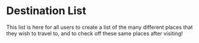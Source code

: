 # Destination List

This list is here for all users to create a list of the many different places that they wish to travel to, and to check off these same places after visiting!
